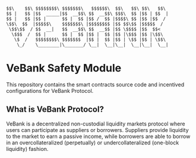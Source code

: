 ```
$$\    $$\ $$$$$$$$\ $$$$$$$\   $$$$$$\  $$\   $$\ $$\   $$\ 
$$ |   $$ |$$  _____|$$  __$$\ $$  __$$\ $$$\  $$ |$$ | $$  |
$$ |   $$ |$$ |      $$ |  $$ |$$ /  $$ |$$$$\ $$ |$$ |$$  / 
\$$\  $$  |$$$$$\    $$$$$$$\ |$$$$$$$$ |$$ $$\$$ |$$$$$  /  
 \$$\$$  / $$  __|   $$  __$$\ $$  __$$ |$$ \$$$$ |$$  $$<   
  \$$$  /  $$ |      $$ |  $$ |$$ |  $$ |$$ |\$$$ |$$ |\$$\  
   \$  /   $$$$$$$$\ $$$$$$$  |$$ |  $$ |$$ | \$$ |$$ | \$$\ 
    \_/    \________|\_______/ \__|  \__|\__|  \__|\__|  \__|
```

# VeBank Safety Module

This repository contains the smart contracts source code and incentived configurations for VeBank Protocol.

## What is VeBank Protocol?

VeBank is a decentralized non-custodial liquidity markets protocol where users can participate as suppliers or borrowers. Suppliers provide liquidity to the market to earn a passive income, while borrowers are able to borrow in an overcollateralized (perpetually) or undercollateralized (one-block liquidity) fashion.
